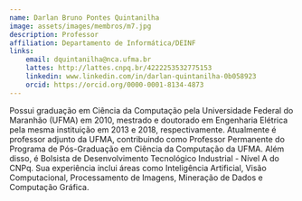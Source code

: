 ```yaml
---
name: Darlan Bruno Pontes Quintanilha
image: assets/images/membros/m7.jpg
description: Professor
affiliation: Departamento de Informática/DEINF
links:
	email: dquintanilha@nca.ufma.br
	lattes: http://lattes.cnpq.br/4222253532775153
	linkedin: www.linkedin.com/in/darlan-quintanilha-0b058923
	orcid: https://orcid.org/0000-0001-8134-4873
---
```



Possui graduação em Ciência da Computação pela Universidade Federal do Maranhão (UFMA) em 2010, mestrado e doutorado em Engenharia Elétrica pela mesma instituição em 2013 e 2018, respectivamente. Atualmente é professor adjunto da UFMA, contribuindo como Professor Permanente do Programa de Pós-Graduação em Ciência da Computação da UFMA. Além disso, é Bolsista de Desenvolvimento Tecnológico Industrial - Nível A do CNPq. Sua experiência inclui áreas como Inteligência Artificial, Visão Computacional, Processamento de Imagens, Mineração de Dados e Computação Gráfica.